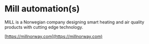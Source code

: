 # Mill automation(s)

MILL is a Norwegian company designing smart heating and air quality products with cutting edge technology.

[https://millnorway.com](https://millnorway.com)